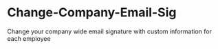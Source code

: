 # Change-Company-Email-Sig
Change your company wide email signature with custom information for each employee

